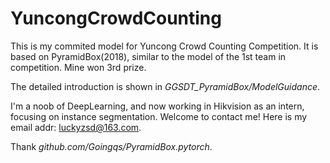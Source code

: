 # YuncongCrowdCounting

This is my commited model for Yuncong Crowd Counting Competition. It is based on PyramidBox(2018), similar to the model of the 1st team in competition. Mine won 3rd prize.

The detailed introduction is shown in _GGSDT_PyramidBox/ModelGuidance_.

I'm a noob of DeepLearning, and now working in Hikvision as an intern, focusing on instance segmentation. Welcome to contact me! Here is my email addr: luckyzsd@163.com.


Thank _github.com/Goingqs/PyramidBox.pytorch_.
